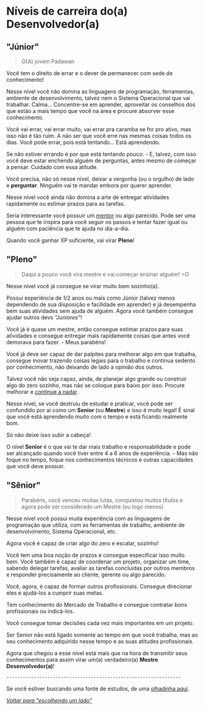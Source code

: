 # Níveis de carreira do(a) Desenvolvedor(a)

## "Júnior"

> O(A) jovem Padawan

Você tem o direito de errar e o dever de permanecer com sede de conhecimento!

Nesse nível você não domina as linguagens de programação, ferramentas, ambiente de desenvolvimento, talvez nem o Sistema Operacional que vai trabalhar. Calma... Concentre-se em aprender, aproveitar os conselhos dos que estão a mais tempo que você na área e procure absorver esse conhecimento.

Você vai errar, vai errar muito, vai errar pra caramba se for pro ativo, mas isso não é tão ruim. A não ser que você erre nas mesmas coisas todos os dias. Você pode errar, pois está tentando... Está aprendendo.

Se não estiver errando é por que está tentando pouco. - E, talvez, com isso você deve estar enchendo alguém de perguntas, antes mesmo de começar a pensar. Cuidado com essa atitude.

Você precisa, não só nesse nível, deixar a vergonha (ou o orgulho) de lado e **perguntar**. Ninguém vai te mandar embora por querer aprender.

Nesse nível você ainda não domina a arte de entregar atividades rapidamente ou estimar prazos para as tarefas.

Seria interessante você possuir um [mentor](https://github.com/training-center/mentoria/) ou algo parecido. Pode ser uma pessoa que te inspira para você seguir os passos e tentar fazer igual ou alguém com paciência que te ajuda no dia-a-dia.

Quando você ganhar XP suficiente, vai virar **Pleno**!

## "Pleno"

> Daqui a pouco você vira mestre e vai começar ensinar alguém! =O

Nesse nível você já consegue se virar muito bem sozinho(a).

Possui experiência de 1/2 anos ou mais como Júnior (talvez menos dependendo de sua disposição e facilidade em aprender) e já desempenha bem suas atividades sem ajuda de alguém. Agora você também consegue ajudar outros devs *"Juniores"*!

Você já é quase um mestre, então consegue estimar prazos para suas atividades e consegue entregar mais rapidamente coisas que antes você demorava para fazer. - Meus parabéns!

Você já deve ser capaz de dar palpites para melhorar algo em que trabalha, consegue inovar trazendo coisas legais para o trabalho e continua sedento por conhecimento, não deixando de lado a opinião dos outros.

Talvez você não seja capaz, ainda, de planejar algo grande ou construir algo do zero sozinho, mas não se coloque para baixo por isso. Procure melhorar e [continue a nadar](http://cinemacomrapadura.com.br/colunas/acme/288817/entenda-por-que-o-continue-a-nadar-e-o-hakuna-matata-dos-anos-2000/).

Nesse nível, se você destruiu de estudar e praticar, você pode ser confundido por aí como um **Senior** (ou **Mestre**) e isso é muito legal! É sinal que você está aprendendo muito com o tempo e está ficando realmente bom.

Só não deixe isso subir a cabeça!

O nível **Senior** é o que vai te dar mais trabalho e responsabilidade e pode ser alcançado quando você tiver entre 4 a 6 anos de experiência. - Mas não foque no tempo, foque nos conhecimentos técnicos e outras capacidades que você deve possuir.

## "Sênior"

> Parabéns, você venceu muitas lutas, conquistou muitos títulos e agora pode ser considerado um Mestre (ou logo menos)

Nesse nível você possui muita experiência com as linguagens de programação que utiliza, com as ferramentas de trabalho, ambiente de desenvolvimento, Sistema Operacional, etc.

Agora você é capaz de criar algo do zero e escalar, sozinho!

Você tem uma boa noção de prazos e consegue especificar isso muito bem. Você também é capaz de coordenar um projeto, organizar um time, sabendo delegar tarefas, avaliar as tarefas concluidas por outros membros e responder precisamente ao cliente, gerente ou algo parecido.

Você, agora, é capaz de formar outros profissionais. Consegue direcionar eles e ajudá-los a cumprir suas metas.

Tem conhecimento do Mercado de Trabalho e consegue contratar bons profissionais ou indicá-los.

Você consegue tomar decisões cada vez mais importantes em um projeto.

Ser Senior não está ligado somente ao tempo em que você trabalha, mas ao seu conhecimento adquirido nesse tempo e as suas atitudes profissionais.

Agora que chegou a esse nível está mais que na hora de transmitir seus conhecimentos para assim virar um(a) verdadeiro(a) **Mestre Desenvolvedor(a)**!

`----------------------------------------------------------------`

Se você estiver buscando uma fonte de estudos, de uma [olhadinha aqui](/translations/pt-br/study-guides.md).

*[Voltar para "escolhendo um lado"](/translations/pt-br/README.md#escolhendo-um-lado)*
